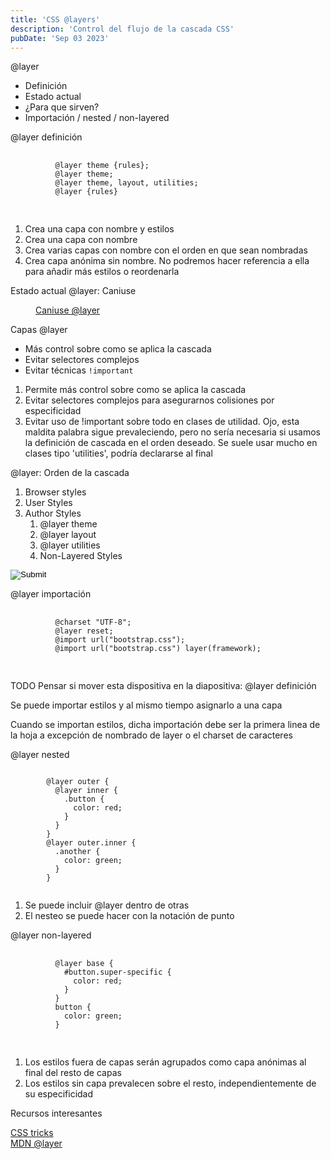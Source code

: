 ```yaml
---
title: 'CSS @layers'
description: 'Control del flujo de la cascada CSS'
pubDate: 'Sep 03 2023'
---
```


<div class="reveal">
  <div class="slides">
    <section>
      <p class="title-slide">@layer</p>
      <ul>
        <li>Definición</li>
        <li>Estado actual</li>
        <li>¿Para que sirven?</li>
        <li>Importación / nested / non-layered</li>
      </ul>
    </section>
    <section>
      <p class="title-slide">@layer definición</p>
      <pre>
        <code data-trim data-line-numbers>
          @layer theme {rules};
          @layer theme;
          @layer theme, layout, utilities;
          @layer {rules}
        </code>
      </pre>
      <aside class="notes">
        <ol>
          <li>Crea una capa con nombre y estilos</li>
          <li>Crea una capa con nombre</li>
          <li>
            Crea varias capas con nombre con el orden en que sean
            nombradas
          </li>
          <li>
            Crea capa anónima sin nombre. No podremos hacer referencia a
            ella para añadir más estilos o reordenarla
          </li>
        </ol>
      </aside>
    </section>
    <section>
      <p class="title-slide">Estado actual @layer: Caniuse</p>
      <figure>
        <img src="/assets/layers/caniuse-layer.png" alt="" />
        <figcaption>
          <a href="https://caniuse.com/css-cascade-layers" target="_blank">Caniuse @layer</a>
        </figcaption>
      </figure>
    </section>
    <section>
      <p class="title-slide">Capas @layer</p>
      <ul>
        <li>Más control sobre como se aplica la cascada</li>
        <li>Evitar selectores complejos</li>
        <li>Evitar técnicas <code>!important</code></li>
      </ul>
      <aside class="notes">
        <ol>
          <li>Permite más control sobre como se aplica la cascada</li>
          <li>
            Evitar selectores complejos para asegurarnos colisiones por
            especificidad
          </li>
          <li>
            Evitar uso de !important sobre todo en clases de utilidad.
            Ojo, esta maldita palabra sigue prevaleciendo, pero no sería
            necesaria si usamos la definición de cascada en el orden
            deseado. Se suele usar mucho en clases tipo 'utilities', podría declararse al final
          </li>
        </ol>
      </aside>
    </section>
    <section>
      <p class="title-slide">@layer: Orden de la cascada</p>
      <ol>
        <li>Browser styles</li>
        <li>User Styles</li>
        <li>
          Author Styles
          <ol>
            <li>@layer theme</li>
            <li>@layer layout</li>
            <li>@layer utilities</li>
            <li>Non-Layered Styles</li>
          </ol>
        </li>
      </ol>
      <form action="https://codepen.io/pen/define" method="POST" target="_blank">
        <input id="data-especificidad-input" type="hidden" name="data" value="" />
        <input class="input-icon-codepen" type="image" src="/assets/icon-codepen.svg" />
      </form>
    </section>
    <section>
      <p class="title-slide">@layer importación</p>
      <pre>
        <code data-trim data-line-numbers>
          @charset "UTF-8";
          @layer reset;
          @import url("bootstrap.css");
          @import url("bootstrap.css") layer(framework);
        </code>
      </pre>
      <aside class="notes">
        TODO Pensar si mover esta dispositiva en la diapositiva: @layer definición
        <p>Se puede importar estilos y al mismo tiempo asignarlo a una capa</p>
        <p>Cuando se importan estilos, dicha importación debe ser la primera linea de la hoja a excepción de nombrado de layer
          o el charset de caracteres</p>
      </aside>
    </section>
    <section>
      <p class="title-slide">@layer nested</p>
      <pre><code data-trim data-line-numbers="1-7|8-12">
        @layer outer {
          @layer inner {
            .button {
              color: red;
            }
          }
        }
        @layer outer.inner {
          .another {
            color: green;
          }
        }
      </code></pre>
      <aside class="notes">
        <ol>
          <li>Se puede incluir @layer dentro de otras</li>
          <li>El nesteo se puede hacer con la notación de punto</li>
        </ol>
      </aside>
    </section>
    <section>
      <p class="title-slide">@layer non-layered</p>
      <pre>
        <code data-trim data-line-numbers>
          @layer base {
            #button.super-specific {
              color: red;
            }
          }
          button {
            color: green;
          }
        </code>
      </pre>
      <aside class="notes">
        <ol>
          <li>Los estilos fuera de capas serán agrupados como capa anónimas al final del resto de capas</li>
          <li>Los estilos sin capa prevalecen sobre el resto, independientemente de su especificidad</li>
        </ol>
      </aside>
    </section>
    <section>
      <p class="title-slide">Recursos interesantes</p>
      <a href="https://css-tricks.com/css-cascade-layers/" target="_blank">CSS tricks</a>
      <br>
      <a href="https://developer.mozilla.org/en-US/docs/Web/CSS/@layer">MDN @layer</a>
    </section>
  </div>
</div>